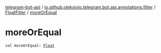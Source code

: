 [telegram-bot-api](../../index.md) / [io.github.oleksivio.telegram.bot.api.annotations.filter](../index.md) / [FloatFilter](index.md) / [moreOrEqual](./more-or-equal.md)

# moreOrEqual

`val moreOrEqual: `[`Float`](https://kotlinlang.org/api/latest/jvm/stdlib/kotlin/-float/index.html)